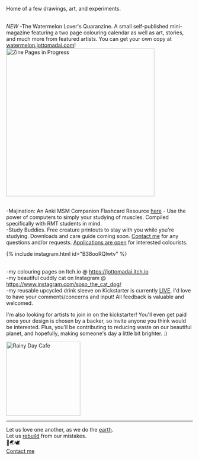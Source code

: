 

Home of a few drawings, art, and experiments.

<br> *NEW* -The Watermelon Lover's Quaranzine. A small self-published mini-magazine featuring a two page colouring calendar as well as art, stories, and much more from featured artists. You can get your own copy at <a href="http://watermelon.jottomadai.com">watermelon.jottomadai.com</a>!
<br><a href="https://docs.google.com/forms/d/e/1FAIpQLSdcFXyF8Y_bXi8gQuaPT6bW6AFk87yIP9agLOYg9b_jUC8Ayg/viewform"><img src="https://lh6.googleusercontent.com/FtOQIC_BtT8OV_7vGyFzBrjj3nyQoY5hQURgaBYEFdsEF6V56YjyHale_1XES6XMXDw2e_4lcNPCzSDzPbnoFxtorxUU1o5LOYGnJsJnPn_aqhZyTrems9z3JUFJ=w3024" title="Zine Pages in Progress" width="400"/></a>

<br> -Majination: An Anki MSM Companion Flashcard Resource <a href="https://gdoc.pub/doc/e/2PACX-1vTDm_ZtDWwCccAEKa3z8wD-Ztz38lu4fw0ze4k_o7Hr2UuHiO58tb7TdehoiaXVRWHp5gLZyv4evrvj">here</a> - Use the power of computers to simply your studying of muscles. Compiled specifically with RMT students in mind.
<br> -Study Buddies. Free creature printouts to stay with you while you're studying. Downloads and care guide coming soon. <a href="https://forms.gle/bA27hf1xugAdUEus8">Contact me</a> for any questions and/or requests. <a href="https://forms.gle/8caabiy5caqUdKBe7">Applications are open</a> for interested colourists. 

{% include instagram.html id="B38ooRQlwtv" %}

<br> -my colouring pages on Itch.io @ <a href="https://jottomadai.itch.io">https://jottomadai.itch.io</a>
<br> -my beautiful cuddly cat on Instagram @ <a href="https://www.instagram.com/soso_the_cat_dog/">https://www.instagram.com/soso_the_cat_dog/</a>
<br> -my reusable upcycled drink sleeve on Kickstarter is currently <a href="https://www.kickstarter.com/projects/jotto/shapeshift-upcycled-drink-sleeves-with-an-artsy-twist?ref=1qqc4v">LIVE</a>. I'd love to have your comments/concerns and input! All feedback is valuable and welcomed.

I'm also looking for artists to join in on the kickstarter! You'll even get paid once your design is chosen by a backer, so invite anyone you think would be interested. Plus, you'll be contributing to reducing waste on our beautiful planet, and hopefully, making someone's day a little bit brighter. :)

<a href="https://imgur.com/DmU2pqT"><img src="https://i.imgur.com/DmU2pqT.jpg" title="Rainy Day Cafe" width="200"/></a>

-------
Let us love one another, as we do the <a href="https://350.org/science/">earth</a>.
<br>Let us <a href="https://globalclimatestrike.net/">rebuild</a> from our mistakes.
<br>🐝🌏🕊️
<br>
<a href="https://forms.gle/bA27hf1xugAdUEus8">Contact me</a>
<script async src="//www.instagram.com/embed.js"></script>
